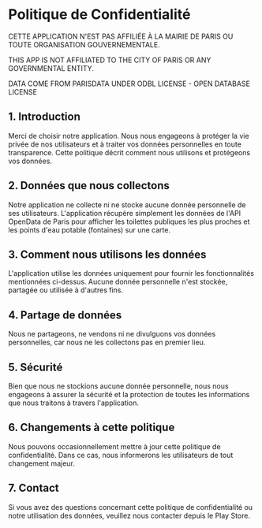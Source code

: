 # Politique de Confidentialité
CETTE APPLICATION N'EST PAS AFFILIÉE À LA MAIRIE DE PARIS OU TOUTE ORGANISATION GOUVERNEMENTALE.

THIS APP IS NOT AFFILIATED TO THE CITY OF PARIS OR ANY GOVERNMENTAL ENTITY.

DATA COME FROM PARISDATA UNDER ODBL LICENSE - OPEN DATABASE LICENSE

## 1. Introduction
Merci de choisir notre application. Nous nous engageons à protéger la vie privée de nos utilisateurs et à traiter vos données personnelles en toute transparence. Cette politique décrit comment nous utilisons et protégeons vos données.

## 2. Données que nous collectons
Notre application ne collecte ni ne stocke aucune donnée personnelle de ses utilisateurs. L'application récupère simplement les données de l'API OpenData de Paris pour afficher les toilettes publiques les plus proches et les points d'eau potable (fontaines) sur une carte.

## 3. Comment nous utilisons les données
L'application utilise les données uniquement pour fournir les fonctionnalités mentionnées ci-dessus. Aucune donnée personnelle n'est stockée, partagée ou utilisée à d'autres fins.

## 4. Partage de données
Nous ne partageons, ne vendons ni ne divulguons vos données personnelles, car nous ne les collectons pas en premier lieu.

## 5. Sécurité
Bien que nous ne stockions aucune donnée personnelle, nous nous engageons à assurer la sécurité et la protection de toutes les informations que nous traitons à travers l'application.

## 6. Changements à cette politique
Nous pouvons occasionnellement mettre à jour cette politique de confidentialité. Dans ce cas, nous informerons les utilisateurs de tout changement majeur.

## 7. Contact
Si vous avez des questions concernant cette politique de confidentialité ou notre utilisation des données, veuillez nous contacter depuis le Play Store.
